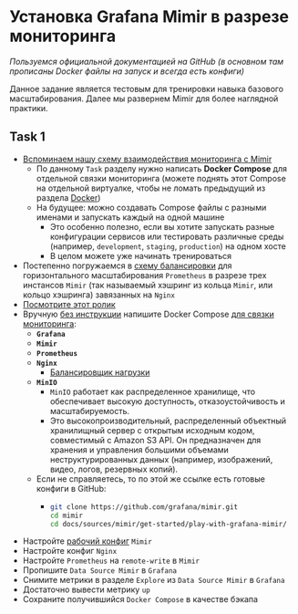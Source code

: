 # Установка Grafana Mimir в разрезе мониторинга

_Пользуемся официальной документацией на GitHub (в основном там прописаны Docker файлы на запуск и всегда есть конфиги)_

Данное задание является тестовым для тренировки навыка базового масштабирования. Далее мы развернем Mimir для более наглядной практики.

## Task 1

 - [Вспоминаем нашу схему взаимодействия мониторинга с Mimir](https://github.com/lamjob1993/docker-monitoring/blob/main/mimir/README.md#%D1%81%D1%85%D0%B5%D0%BC%D0%B0-%D1%80%D0%B0%D0%B1%D0%BE%D1%82%D1%8B-mimir)
   - По данному `Task` разделу нужно написать **Docker Compose** для отдельной связки мониторинга (можете поднять этот Compose на отдельной виртуалке, чтобы не ломать предыдущий из раздела [Docker](https://github.com/lamjob1993/docker-monitoring/tree/main/docker))
   - На будущее: можно создавать Compose файлы с разными именами и запускать каждый на одной машине
     - Это особенно полезно, если вы хотите запускать разные конфигурации сервисов или тестировать различные среды (например, `development`, `staging`, `production`) на одном хосте
     - В целом можете уже начинать тренироваться
- Постепенно погружаемся в [схему балансировки](https://grafana.com/docs/mimir/next/get-started/play-with-grafana-mimir/) для горизонтального масштабирования `Prometheus` в разрезе трех инстансов `Mimir` (так называемый хэшринг из кольца `Mimir`, или кольцо хэшринга) завязанных на `Nginx`
 - [Посмотрите этот ролик](https://grafana.com/docs/mimir/latest/get-started/)
 - Вручную [без инструкции](https://grafana.com/docs/mimir/next/get-started/play-with-grafana-mimir/) напишите Docker Compose [для связки мониторинга](https://grafana.com/docs/mimir/next/get-started/play-with-grafana-mimir/tutorial-architecture.png):
     - **`Grafana`**
     - **`Mimir`**
     - **`Prometheus`**
     - **`Nginx`**
       - [Балансировщик нагрузки](https://github.com/lamjob1993/linux-monitoring/blob/main/nginx/README.md)
     - **`MinIO`**
       - `MinIO` работает как распределенное хранилище, что обеспечивает высокую доступность, отказоустойчивость и масштабируемость.
        - Это высокопроизводительный, распределенный объектный хранилищный сервер с открытым исходным кодом, совместимый с Amazon S3 API. Он предназначен для хранения и управления большими объемами неструктурированных данных (например, изображений, видео, логов, резервных копий).
     - Если не справляетесь, то по этой же ссылке есть готовые конфиги в GitHub:
       - ```bash
         git clone https://github.com/grafana/mimir.git
         cd mimir 
         cd docs/sources/mimir/get-started/play-with-grafana-mimir/
         ``` 
- Настройте [рабочий конфиг](https://github.com/grafana/mimir/blob/main/docs/sources/mimir/get-started/play-with-grafana-mimir/config/mimir.yaml) `Mimir`
- Настройте конфиг `Nginx`
- Настройте `Prometheus` на `remote-write` в `Mimir`
- Пропишите `Data Source Mimir` в `Grafana`
- Снимите метрики в разделе `Explore` из `Data Source Mimir` в `Grafana`
- Достаточно вывести метрику `up`
- Сохраните получившийся `Docker Compose` в качестве бэкапа

